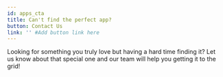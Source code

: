 ```yaml
---
id: apps_cta
title: Can't find the perfect app?
button: Contact Us
link: '' #Add button link here
---
```


Looking for something you truly love but having a hard time finding it? Let us know about that special one and our team will help you getting it to the grid!